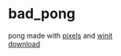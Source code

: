 # bad_pong
pong made with <a href="https://crates.io/crates/pixels">pixels</a> and <a href="https://crates.io/crates/winit">winit</a>  
<a href="https://github.com/grebii/bad_pong/releases/tag/v1.0.0">download</a>
